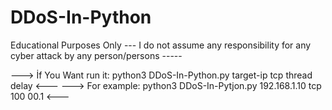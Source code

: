 # DDoS-In-Python
Educational Purposes Only
--- I do not assume any responsibility for any cyber attack by any person/persons -----



---> İf You Want run it: python3 DDoS-In-Python.py target-ip tcp thread delay <---
 ---> For example: python3 DDoS-In-Pytjon.py 192.168.1.10 tcp 100 00.1 <---
